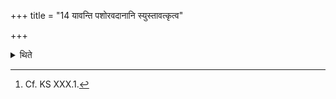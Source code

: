 +++
title = "14 यावन्ति पशोरवदानानि स्युस्तावत्कृत्व"

+++

<details><summary>थिते</summary>

14. He should take as many portions of ghee as many would be the portions of the animals.[^1]   

[^1]: Cf. KS XXX.1. 
</details>
